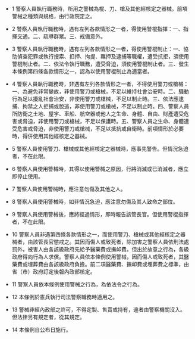 * 1 警察人員執行職務時，所用之警械為棍、刀、槍及其他經核定之器械。前項警械之種類與規格，由行政院定之。

* 2 警察人員執行職務時，遇有左列各款情形之一者，得使用警棍指揮：一、指揮交通。二、疏導群眾。三、戒備意外。

* 3 警察人員執行職務時，遇有左列各款情形之一者，得使用警棍制止：一、協助偵查犯罪或執行搜索、扣押、拘提、羈押及逮捕等職權，遭受抗拒，須使用警棍制止者。二、依法令執行職務，遭受脅迫，須使用警棍制止者。三、發生本條例第四條各款情形之一，認為以使用警棍制止為適當者。

* 4 警察人員執行職務時，非遇有左列各款情形之一者，不得使用警刀或槍械：一、為避免非常變故，非使用警刀或槍械，不足以維持社會治安時。二、騷動行為足以擾亂社會治安，非使用警刀或槍械，不足以制止時。三、依法應逮捕、拘禁之人拒捕或脫逃，非使用警刀或槍械，不足以制止時。四、警察人員所防衛之土地、屋宇、車船、航空器或他人之生命、身體、自由、財產遭受危害或脅迫，非使用警刀或槍械，不足以保護時。五、警察人員之生命、身體遭受危害或脅迫，非使用警刀或槍械，不足以抵抗或自衛時。前項情形於必要時，得併使用其他經核定之器械。

* 5 警察人員使用警刀、槍械或其他經核定之器械時，應事先警告。但情況急迫者，不在此限。

* 6 警察人員使用警械時，其得以使用警械之原因，行將消滅或已消滅者，應立即停止使用。

* 7 警察人員使用警械時，應注意勿傷及其他之人。

* 8 警察人員使用警械時，如非情況急迫，應注意勿傷及其人致命之部位。

* 9 警察人員使用警械後，應將經過情形，即時報告該管長官。但使用警棍指揮者，不在此限。

* 10 警察人員非遇第四條各款情形之一，而使用警刀、槍械或其他經核定之器械者，由該管長官懲戒之。其因而傷人或致死者，除加害之警察人員依刑法處罰外，被害人由各該級政府先給予醫藥費或撫卹費。但出於故意之行為，各級政府得向行為人求償。警察人員依本條例使用警械，因而傷人或致死者，其醫藥費或埋葬費由各該級政府負擔。前二項醫藥費、撫卹費或埋葬費之標準，由省（市）政府訂定後報內政部核定。

* 11 警察人員依本條例使用警械之行為，為依法令之行為。

* 12 本條例於憲兵執行司法警察職務時適用之。

* 13 警械非經內政部之許可，不得定製、售賣或持有，違者由警察機關沒入。但法律另有規定者，從其規定。

* 14 本條例自公布日施行。

